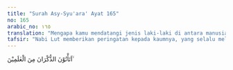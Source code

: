 ```yaml
---
title: "Surah Asy-Syu'ara' Ayat 165"
no: 165
arabic_no: ١٦٥
translation: "Mengapa kamu mendatangi jenis laki-laki di antara manusia (berbuat homoseks),"
tafsir: "Nabi Lut memberikan peringatan kepada kaumnya, yang selalu melakukan hubungan homoseksual, dan meninggalkan istri-istri mereka. Perbuatan homoseks itu mereka lakukan di muka umum, di balai-balai pertemuan yang disaksikan oleh orang banyak. Perbuatan mereka itu dianggap menganjurkan agar orang lain berbuat seperti mereka. Allah berfirman:\n\nDan (ingatlah kisah) Lut, ketika dia berkata kepada kaumnya, \"Mengapa kamu mengerjakan perbuatan fahisyah (keji), padahal kamu melihatnya (kekejian perbuatan maksiat itu)?\" Mengapa kamu mendatangi laki-laki untuk (memenuhi) syahwat(mu), bukan (mendatangi) perempuan? Sungguh, kamu adalah kaum yang tidak mengetahui (akibat perbuatanmu). (an-Naml/27: 54-55).\n\nDi samping melakukan homoseks, kaum Nabi Lut juga merampok dan merampas harta orang-orang yang lewat dan membawa barang-barang perniagaan.\n\nPraktek seks sejenis (homoseks dan lesbian) sangat dilarang oleh Islam. Praktek ini sangat tidak sehat. Perilaku seksual yang menyimpang ini menimbulkan banyak penyakit baru, seperti penyakit AIDS dan herpes. Kedua penyakit ini tidak dikenal pada beberapa generasi yang lalu. Namun pada saat sekarang, kedua penyakit sudah menyebar secara luas dengan pesatnya. \n\nPraktek homoseks, di samping perilaku seksual menyimpang lainnya, seperti berganti-ganti pasangan atau praktek pelacuran, merupakan cara penyebaran virus AIDS yang paling umum. Penyakit ini sebagian besar (90%) disebarkan dengan cara perilaku seksual yang menyimpang. Beberapa cara penularan AIDS lainnya adalah dengan transfusi darah yang sudah tercemar virus AIDS dan pemakaian jarum suntik yang tidak steril. Sedangkan penularan dari ibu kepada janin yang dikandungnya tidak terlalu besar, yaitu di bawah 10%. \n\nDalam sebuah hadis, Nabi Muhammad bersabda:\n\nPerbuatan zina tidak sekali-kali muncul pada suatu kaum, sehingga mereka melakukannya dengan terang-terangan, kecuali mereka akan ditimpa penyakit menular dan penyakit-penyakit lainnya yang belum ada pada umat sebelumnya. (Riwayat Ibnu Majah dari Ibnu Umar) \n\nDari hadis di atas dapat diketahui bahwa saat manusia mulai melakukan perilaku seksual yang tidak normal, maka akan muncul penyakit baru yang belum pernah ada sebelumnya, dan menyebar di antara umat manusia. Saat ini, kita baru mengerti apa yang dimaksudkan hadis itu, yang diucapkan Nabi Muhammad saw sekitar 1400 tahun yang lalu."
---
```

اَتَأْتُوْنَ الذُّكْرَانَ مِنَ الْعٰلَمِيْنَ ۙ 